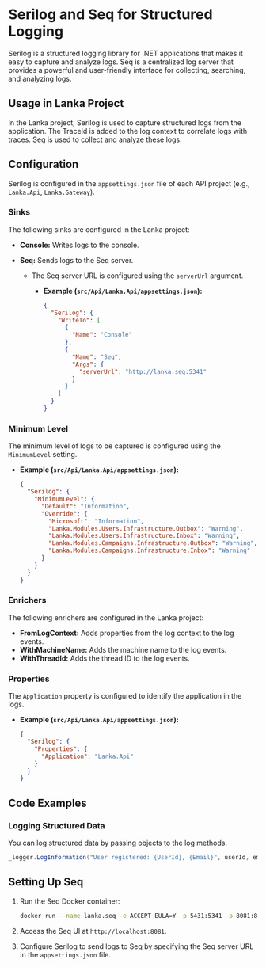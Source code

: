 # Serilog and Seq for Structured Logging

Serilog is a structured logging library for .NET applications that makes it easy to capture and analyze logs. Seq is a centralized log server that provides a powerful and user-friendly interface for collecting, searching, and analyzing logs.

## Usage in Lanka Project

In the Lanka project, Serilog is used to capture structured logs from the application. The TraceId is added to the log context to correlate logs with traces. Seq is used to collect and analyze these logs.

## Configuration

Serilog is configured in the `appsettings.json` file of each API project (e.g., `Lanka.Api`, `Lanka.Gateway`).

### Sinks

The following sinks are configured in the Lanka project:

*   **Console:** Writes logs to the console.
*   **Seq:** Sends logs to the Seq server.

    *   The Seq server URL is configured using the `serverUrl` argument.

        *   **Example (`src/Api/Lanka.Api/appsettings.json`):**

            ```json
            {
              "Serilog": {
                "WriteTo": [
                  {
                    "Name": "Console"
                  },
                  {
                    "Name": "Seq",
                    "Args": {
                      "serverUrl": "http://lanka.seq:5341"
                    }
                  }
                ]
              }
            }
            ```

### Minimum Level

The minimum level of logs to be captured is configured using the `MinimumLevel` setting.

*   **Example (`src/Api/Lanka.Api/appsettings.json`):**

    ```json
    {
      "Serilog": {
        "MinimumLevel": {
          "Default": "Information",
          "Override": {
            "Microsoft": "Information",
            "Lanka.Modules.Users.Infrastructure.Outbox": "Warning",
            "Lanka.Modules.Users.Infrastructure.Inbox": "Warning",
            "Lanka.Modules.Campaigns.Infrastructure.Outbox": "Warning",
            "Lanka.Modules.Campaigns.Infrastructure.Inbox": "Warning"
          }
        }
      }
    }
    ```

### Enrichers

The following enrichers are configured in the Lanka project:

*   **FromLogContext:** Adds properties from the log context to the log events.
*   **WithMachineName:** Adds the machine name to the log events.
*   **WithThreadId:** Adds the thread ID to the log events.

### Properties

The `Application` property is configured to identify the application in the logs.

*   **Example (`src/Api/Lanka.Api/appsettings.json`):**

    ```json
    {
      "Serilog": {
        "Properties": {
          "Application": "Lanka.Api"
        }
      }
    }
    ```

## Code Examples

### Logging Structured Data

You can log structured data by passing objects to the log methods.

```csharp
_logger.LogInformation("User registered: {UserId}, {Email}", userId, email);
```



## Setting Up Seq

1. Run the Seq Docker container:

    ```bash
    docker run --name lanka.seq -e ACCEPT_EULA=Y -p 5431:5341 -p 8081:80 datalust/seq:latest
    ```

2. Access the Seq UI at `http://localhost:8081`.
3. Configure Serilog to send logs to Seq by specifying the Seq server URL in the `appsettings.json` file.
